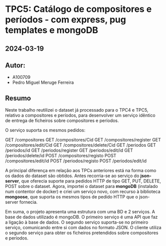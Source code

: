 # TPC5: Catálogo de compositores e períodos - com express, pug templates e mongoDB
## 2024-03-19

## Autor:
- A100709
- Pedro Miguel Meruge Ferreira

## Resumo
Neste trabalho reutilizei o dataset já processado para o TPC4 e TPC5, relativo a compositores e períodos, para desenvolver um serviço idêntico de entrega de ficheiros sobre compositores e períodos.

O serviço suporta os mesmos pedidos:

GET /compositores
GET /compositores/Cid
GET /compositores/register
GET /compositores/edit/Cid
GET /compositores/delete/Cid
GET /periodos
GET /periodos/id
GET /periodos/register
GET /periodos/edit/id
GET /periodos/delete/id
POST /compositores/registo
POST /compositores/edit/id
POST /periodos/registo
POST /periodos/edit/id

A principal diferença em relação aos TPCs anteriores está na forma como os dados do dataset são obtidos. Antes recorria-se ao serviço do **json-server**, que oferecia suporte para pedidos HTTP de tipo GET, PUT, DELETE, POST sobre o dataset. Agora, importei o dataset para **mongoDB** (instalado num contentor de docker) e criei um serviço novo, com recurso à biblioteca **mongoose**, que suporta os mesmos tipos de pedido HTTP que o json-server fornecia. 

Em suma, o projeto apresenta uma estrutura com uma BD e 2 serviços. A base de dados utilizado é mongoDB. O primeiro serviço é uma API que faz a ligação à base de dados. O segundo serviço suporta-se no primeiro serviço, comunicando entre si com dados no formato JSON. O cliente utiliza o segundo serviço para obter os ficheiros pretendidos sobre compositores e períodos.